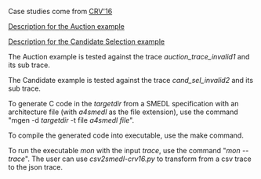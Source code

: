 Case studies come from [CRV'16](https://crv.liflab.ca/wiki/index.php/Main_Page)

[Description for the Auction example](https://crv.liflab.ca/wiki/index.php/Offline_Team2_Benchmark1)

[Description for the Candidate Selection example](https://crv.liflab.ca/wiki/index.php/Offline_Team2_Benchmark2)

The Auction example is tested against the trace *auction_trace_invalid1* and its sub trace.

The Candidate example is tested against the trace  *cand_sel_invalid2* and its sub trace.

To generate C code in the *targetdir* from a SMEDL specification with an architecture file (with *a4smedl* as the file extension), use the command "mgen -d *targetdir* -t file *a4smedl file*".

To compile the generated code into executable, use the make command. 

To run the executable *mon* with the input *trace*, use the command "*mon -- trace*". The user can use *csv2smedl-crv16.py* to transform from a csv trace to the json trace.

